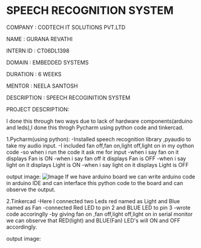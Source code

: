 # SPEECH RECOGNITION SYSTEM

COMPANY : CODTECH IT SOLUTIONS PVT.LTD

NAME : GURANA REVATHI

INTERN ID : CT06DL1398

DOMAIN : EMBEDDED SYSTEMS

DURATION : 6 WEEKS

MENTOR : NEELA SANTOSH 

DESCRIPTION : SPEECH RECOGINITION SYSTEM

PROJECT DESCRIPTION:

I done this through two ways due to lack of hardware components(arduino and leds),I done this throgh Pycharm using python code and tinkercad.

1.Pycharm(using python): -Installed speech recognition library ,pyaudio to take my audio input.
-I included fan off,fan on,light off,light on in my oython code -so when i run the code it ask me for input 
-when i say fan on it displays Fan is ON -when i say fan off it displays Fan is OFF 
-when i say light on it displays Light is ON -when i say light on it displays Light is OFF

output image:
![Image](https://github.com/user-attachments/assets/17df3010-5cd7-44a9-bd10-47f5aeb078aa)
If we have arduino board we can write arduino code in arduino IDE and can interface this python code to the board and can observe the output.

2.Tinkercad -Here I connected two Leds red named as Light and Blue named as Fan -connected Red LED to pin 2 and BLUE LED to pin 3 -wrote code accoringlly -by giving fan on ,fan off,light off,light on in serial monitor we can observe that RED(light) and BLUE(Fan) LED's will ON and OFF accordingly.

output image: 

